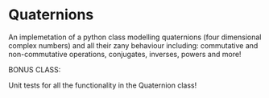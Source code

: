 # Quaternions

An implemetation of a python class modelling quaternions (four dimensional complex numbers) and all their zany behaviour including: commutative and non-commutative operations, conjugates, inverses, powers and more!

BONUS CLASS:

Unit tests for all the functionality in the Quaternion class!
